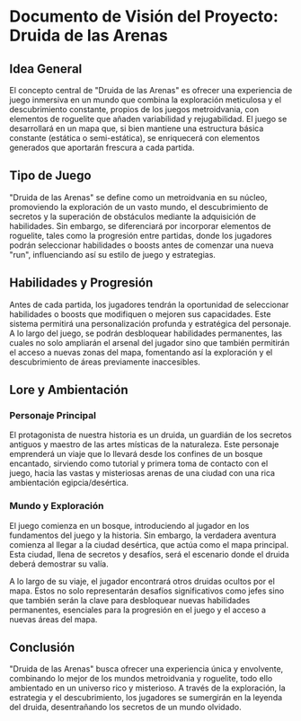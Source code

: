 # Documento de Visión del Proyecto: Druida de las Arenas

## Idea General

El concepto central de "Druida de las Arenas" es ofrecer una experiencia de juego inmersiva en un mundo que combina la exploración meticulosa y el descubrimiento constante, propios de los juegos metroidvania, con elementos de roguelite que añaden variabilidad y rejugabilidad. El juego se desarrollará en un mapa que, si bien mantiene una estructura básica constante (estática o semi-estática), se enriquecerá con elementos generados que aportarán frescura a cada partida.

## Tipo de Juego

"Druida de las Arenas" se define como un metroidvania en su núcleo, promoviendo la exploración de un vasto mundo, el descubrimiento de secretos y la superación de obstáculos mediante la adquisición de habilidades. Sin embargo, se diferenciará por incorporar elementos de roguelite, tales como la progresión entre partidas, donde los jugadores podrán seleccionar habilidades o boosts antes de comenzar una nueva "run", influenciando así su estilo de juego y estrategias.

## Habilidades y Progresión

Antes de cada partida, los jugadores tendrán la oportunidad de seleccionar habilidades o boosts que modifiquen o mejoren sus capacidades. Este sistema permitirá una personalización profunda y estratégica del personaje. A lo largo del juego, se podrán desbloquear habilidades permanentes, las cuales no solo ampliarán el arsenal del jugador sino que también permitirán el acceso a nuevas zonas del mapa, fomentando así la exploración y el descubrimiento de áreas previamente inaccesibles.

## Lore y Ambientación

### Personaje Principal

El protagonista de nuestra historia es un druida, un guardián de los secretos antiguos y maestro de las artes místicas de la naturaleza. Este personaje emprenderá un viaje que lo llevará desde los confines de un bosque encantado, sirviendo como tutorial y primera toma de contacto con el juego, hacia las vastas y misteriosas arenas de una ciudad con una rica ambientación egipcia/desértica.

### Mundo y Exploración

El juego comienza en un bosque, introduciendo al jugador en los fundamentos del juego y la historia. Sin embargo, la verdadera aventura comienza al llegar a la ciudad desértica, que actúa como el mapa principal. Esta ciudad, llena de secretos y desafíos, será el escenario donde el druida deberá demostrar su valía.

A lo largo de su viaje, el jugador encontrará otros druidas ocultos por el mapa. Estos no solo representarán desafíos significativos como jefes sino que también serán la clave para desbloquear nuevas habilidades permanentes, esenciales para la progresión en el juego y el acceso a nuevas áreas del mapa.

## Conclusión

"Druida de las Arenas" busca ofrecer una experiencia única y envolvente, combinando lo mejor de los mundos metroidvania y roguelite, todo ello ambientado en un universo rico y misterioso. A través de la exploración, la estrategia y el descubrimiento, los jugadores se sumergirán en la leyenda del druida, desentrañando los secretos de un mundo olvidado.